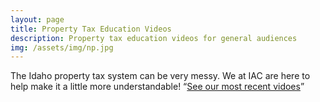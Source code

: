 ```yaml
---
layout: page
title: Property Tax Education Videos
description: Property tax education videos for general audiences
img: /assets/img/np.jpg
---
```


The Idaho property tax system can be very messy. We at IAC are here to help make it a little more understandable! “[See our most recent vidoes](https://www.youtube.com/channel/UCymGg5xPyRTnyByVb-nDoEA)”
